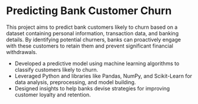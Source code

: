 # Predicting Bank Customer Churn
This project aims to predict bank customers likely to churn based on a dataset containing personal information, transaction data, and banking details. By identifying potential churners, banks can proactively engage with these customers to retain them and prevent significant financial withdrawals.

- Developed a predictive model using machine learning algorithms to classify customers likely to churn.
- Leveraged Python and libraries like Pandas, NumPy, and Scikit-Learn for data analysis, preprocessing, and model building.
- Designed insights to help banks devise strategies for improving customer loyalty and retention.

